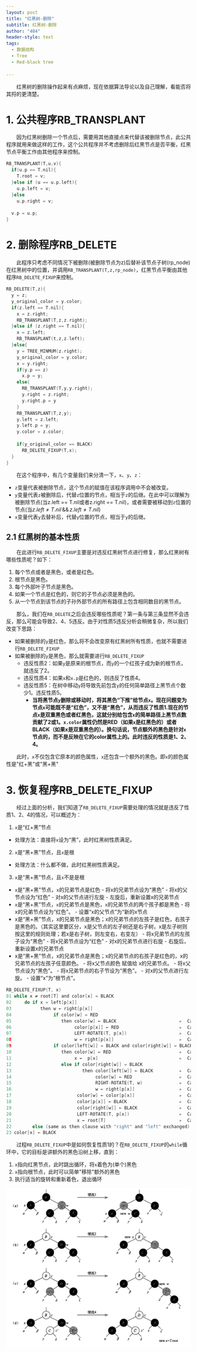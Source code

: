 ```yaml
---
layout: post
title: "红黑树-删除"
subtitle: 红黑树-删除
author: "404"
header-style: text
tags:
  - 数据结构
  - Tree
  - Red-black tree

---
```


　　红黑树的删除操作起来有点麻烦，现在依据算法导论以及自己理解，看能否将其捋的更清楚。

# 1. 公共程序RB_TRANSPLANT

　　因为红黑树删除一个节点后，需要用其他直接点来代替该被删除节点，此公共程序就用来做这样的工作，这个公共程序并不考虑删除后红黑节点是否平衡，红黑节点平衡工作由其他程序来控制。
```c
RB_TRANSPLANT(T,u,v){
  if(u.p == T.nil){
    T.root = v;
  }else if (u == u.p.left){
    u.p.left = v;
  }else
    u.p.right = v;

  v.p = u.p;
}
```

# 2. 删除程序RB_DELETE

　　此程序只考虑不同情况下被删除(被删除节点为z)后替补该节点子树(rp_node)在红黑树中的位置，并调用`RB_TRANSPLANT(T,z,rp_node)`，红黑节点平衡由其他程序`RB_DELETE_FIXUP`来控制。

```c
RB_DELETE(T,z){
  y = z;
  y_original_color = y.color;
  if(z.left == T.nil){
    x = z.right;
    RB_TRANSPLANT(T,z,z.right);
  }else if (z.right == T.nil){
    x = z.left;
    RB_TRANSPLANT(t,z,z.left);
  }else{
    y = TREE_MINMUM(z.right);
    y_original_color = y.color;
    x = y.right;
    if(y.p == z)
      x.p = y;
    else{
      RB_TRANSPLANT(T,y,y.right);
      y.right = z.right;
      y.right.p = y
    }
    RB_TRANSPLANT(T,z,y);
    y.left = z.left;
    y.left.p = y;
    y.color = z.color;

    if(y_original_color == BLACK)
      RB_DELETE_FIXUP(T,x);
  }
}
```

　　在这个程序中，有几个变量我们来分清一下，`x`、`y`、`z`：
- `z`变量代表被删除节点，这个节点的赋值在该程序调用中不会被改变。
- `y`变量代表`z`被删除后，代替`z`位置的节点，相当于`z`的后继。在此中可以理解为被删除节点(当z.left == T.nil或者z.right ==  T.nil)，或者需要被移动到`z`位置的节点(当$z.left \neq T.nil \, \&\& \, z.left \neq T.nil$)
- `x`变量代表`y`去替补后，代替`y`位置的节点，相当于`y`的后继。

## 2.1 红黑树的基本性质

　　在此进行`RB_DELETE_FIXUP`主要是对违反红黑树节点进行修复，那么红黑树有哪些性质呢？如下：
1. 每个节点或者是黑色，或者是红色。
2. 根节点是黑色。
3. 每个外部叶子节点是黑色。
4. 如果一个节点是红色的，则它的子节点必须是黑色的。
5. 从一个节点到该节点的子孙外部节点的所有路径上包含相同数目的黑节点。

　　那么，我们在`RB_DELETE`之后会违反哪些性质呢？第一条与第三条显然不会违反，那么可能会导致2、4、5违反。由于对性质5违反分析会稍微复杂，所以我们改变下思路：  
- 如果被删除的`y`是红色，那么将不会改变原有红黑树所有性质，也就不需要进行`RB_DELETE_FIXUP`
- 如果被删除的`y`是黑色，那么就需要进行`RB_DELETE_FIXUP`
    - 违反性质2：如果`y`是原来的根节点，而`y`的一个红孩子成为新的根节点，就违反了2。
    - 违反性质4：如果`x`和`x.p`是红色的，则违反了性质4。
    - 违反性质5：在树中移动`y`将导致先前包含`y`的任何简单路径上黑节点个数少1。违反性质5。
      - **当将黑节点`y`删除或移动时，将其黑色“下推”给节点`x`。现在问题变为节点`x`可能既不是“红色”，又不是“黑色”，从而违反了性质1.现在的节点`x`是双重黑色或者红黑色，这就分别给包含`x`的简单路径上黑节点数贡献了2或1。`x.color`属性仍然是RED（如果`x`是红黑色的）或者BLACK（如果x是双重黑色的）。换句话说，节点额外的黑色是针对`x`节点的，而不是反映在它的color属性上的。此时违反的性质是1、2、4。**

　　此时，`x`不仅包含它原本的颜色属性，`x`还包含一个额外的黑色。即`x`的颜色属性是"红+黑"或"黑+黑"

# 3. 恢复程序RB_DELETE_FIXUP

　　经过上面的分析，我们知道了`RB_DELETE_FIXUP`需要处理的情况就是违反了性质1、2、4的情况，可以概述为：
1. `x`是“红+黑”节点
  - 处理方法：直接将`x`设为“黑”，此时红黑树性质满足。
2. `x`是“黑+黑”节点，且`x`是根
  - 处理方法：什么都不做，此时红黑树性质满足。
3. `x`是“黑+黑”节点，且`x`不是是根
  + `x`是"黑+黑"节点，`x`的兄弟节点是红色
        - 将x的兄弟节点设为“黑色”
        - 将x的父节点设为“红色”
        - 对x的父节点进行左旋
        - 左旋后，重新设置x的兄弟节点
  + `x`是“黑+黑”节点，`x`的兄弟节点是黑色，`x`的兄弟节点的两个孩子都是黑色
        - 将x的兄弟节点设为“红色”。
        - 设置“x的父节点”为“新的x节点
  + x是“黑+黑”节点，x的兄弟节点是黑色；x的兄弟节点的左孩子是红色，右孩子是黑色的。（其实这里要区分，x是父节点的左子树还是右子树，x是左子树则按这里的规则处理；若x是右子树，则左变右，右变左）
        - 将x兄弟节点的左孩子设为“黑色”
        - 将x兄弟节点设为“红色”
        - 对x的兄弟节点进行右旋
        - 右旋后，重新设置x的兄弟节点
  + x是“黑+黑”节点，x的兄弟节点是黑色；x的兄弟节点的右孩子是红色的，x的兄弟节点的左孩子任意颜色。
        - 将x父节点颜色 赋值给 x的兄弟节点。
        - 将x父节点设为“黑色”。
        - 将x兄弟节点的右子节设为“黑色”。
        - 对x的父节点进行左旋。
        - 设置“x”为“根节点”。




```c
RB_DELETE_FIXUP(T, x)
01 while x ≠ root[T] and color[x] = BLACK  
02     do if x = left[p[x]]      
03           then w ← right[p[x]]                                             // 若 “x”是“它父节点的左孩子”，则设置 “w”为“x的叔叔”(即x为它父节点的右孩子)                                          
04                if color[w] = RED                                           // Case 1: x是“黑+黑”节点，x的兄弟节点是红色。(此时x的父节点和x的兄弟节点的子节点都是黑节点)。
05                   then color[w] ← BLACK                        ▹  Case 1   //   (01) 将x的兄弟节点设为“黑色”。
06                        color[p[x]] ← RED                       ▹  Case 1   //   (02) 将x的父节点设为“红色”。
07                        LEFT-ROTATE(T, p[x])                    ▹  Case 1   //   (03) 对x的父节点进行左旋。
08                        w ← right[p[x]]                         ▹  Case 1   //   (04) 左旋后，重新设置x的兄弟节点。
09                if color[left[w]] = BLACK and color[right[w]] = BLACK       // Case 2: x是“黑+黑”节点，x的兄弟节点是黑色，x的兄弟节点的两个孩子都是黑色。
10                   then color[w] ← RED                          ▹  Case 2   //   (01) 将x的兄弟节点设为“红色”。
11                        x ←  p[x]                               ▹  Case 2   //   (02) 设置“x的父节点”为“新的x节点”。
12                   else if color[right[w]] = BLACK                          // Case 3: x是“黑+黑”节点，x的兄弟节点是黑色；x的兄弟节点的左孩子是红色，右孩子是黑色的。
13                           then color[left[w]] ← BLACK          ▹  Case 3   //   (01) 将x兄弟节点的左孩子设为“黑色”。
14                                color[w] ← RED                  ▹  Case 3   //   (02) 将x兄弟节点设为“红色”。
15                                RIGHT-ROTATE(T, w)              ▹  Case 3   //   (03) 对x的兄弟节点进行右旋。
16                                w ← right[p[x]]                 ▹  Case 3   //   (04) 右旋后，重新设置x的兄弟节点。
17                         color[w] ← color[p[x]]                 ▹  Case 4   // Case 4: x是“黑+黑”节点，x的兄弟节点是黑色；x的兄弟节点的右孩子是红色的。(01) 将x父节点颜色 赋值给 x的兄弟节点。
18                         color[p[x]] ← BLACK                    ▹  Case 4   //   (02) 将x父节点设为“黑色”。
19                         color[right[w]] ← BLACK                ▹  Case 4   //   (03) 将x兄弟节点的右子节设为“黑色”。
20                         LEFT-ROTATE(T, p[x])                   ▹  Case 4   //   (04) 对x的父节点进行左旋。
21                         x ← root[T]                            ▹  Case 4   //   (05) 设置“x”为“根节点”。
22        else (same as then clause with "right" and "left" exchanged)        // 若 “x”是“它父节点的右孩子”，将上面的操作中“right”和“left”交换位置，然后依次执行。
23 color[x] ← BLACK   
```

　　过程`RB_DELETE_FIXUP`中是如何恢复性质1的？在`RB_DELETE_FIXUP`的`while`循环中，它的目标是讲额外的黑色沿树上移，直到：
1. `x`指向红黑节点，此时跳出循环，将`x`着色为(单个)黑色
2. `x`指向根节点，此时可以简单"移除"额外的黑色
3. 执行适当的旋转和重新着色，退出循环


![avatar](/img/in-post/Linux/201941301001.png)



　
